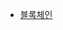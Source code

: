 * [블록체인](https://github.com/ckdqja135/Typescript-restful-starter/blob/master/mdfile/2020-04-20/%EB%B8%94%EB%A1%9D%EC%B2%B4%EC%9D%B8.md)
